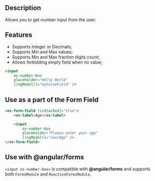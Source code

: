 ## Description

Allows you to get number input from the user.

## Features
- Supports Integer or Decimals;
- Supports Min and Max values;
- Supports Min and Max fraction digits count;
- Allows forbidding empty field when no value;

```html
<input
    os-number-box
    placeholder="Hello World"
    [(ngModel)]="myValueField" />
```

## Use as a part of the Form Field

```html
<os-form-field [isStacked]="true">
    <os-label>Age</os-label>

    <input
        os-number-box
        placeholder="Please enter your age"
        [(ngModel)]="userAge" />
</os-form-field>
```

## Use with **@angular/forms**

`<input os-number-box>` is compatible with **@angular/forms** and supports both `FormsModule` and `ReactiveFormsModule`.
